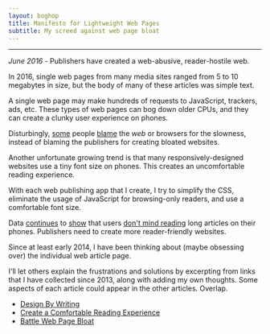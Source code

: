 ```yaml
---
layout: boghop
title: Manifesto for Lightweight Web Pages
subtitle: My screed against web page bloat
---
```



---

*June 2016* - Publishers have created a web-abusive, reader-hostile web.

In 2016, single web pages from many media sites ranged from 5 to 10 megabytes in size, but the body of many of these articles was simple text. 

A single web page may make hundreds of requests to JavaScript, trackers, ads, etc. These types of web pages can bog down older CPUs, and they can create a clunky user experience on phones.

Disturbingly, [some](http://www.cjr.org/q_and_a/gingras.php) people [blame](http://www.theverge.com/2015/7/20/9002721/the-mobile-web-sucks) the _web_ or browsers for the slowness, instead of blaming the publishers for creating bloated websites.

Another unfortunate growing trend is that many responsively-designed websites use a tiny font size on phones. This creates an uncomfortable reading experience. 

With each web publishing app that I create, I try to simplify the CSS, eliminate the usage of JavaScript for browsing-only readers, and use a comfortable font size. 

Data [continues](http://www.theatlantic.com/technology/archive/2014/01/sit-back-relax-and-read-that-long-story-on-your-phone/283205/) to [show](http://www.poynter.org/2016/shorter-isnt-better-photos-arent-always-alluring-and-deep-digging-pays-off-recent-report-concludes/404257/) that users [don't mind reading](http://www.journalism.org/2016/05/05/long-form-reading-shows-signs-of-life-in-our-mobile-news-world/) long articles on their phones. Publishers need to create more reader-friendly websites.

Since at least early 2014, I have been thinking about (maybe obsessing over) the individual web article page.

I'll let others explain the frustrations and solutions by excerpting from links that I have collected since 2013, along with adding my own thoughts. Some aspects of each article could appear in the other articles. Overlap.

* [Design By Writing](/design-by-writing.html)
* [Create a Comfortable Reading Experience](/create-a-comfortable-reading-experience.html) 
* [Battle Web Page Bloat](/battle-web-page-bloat.html)



